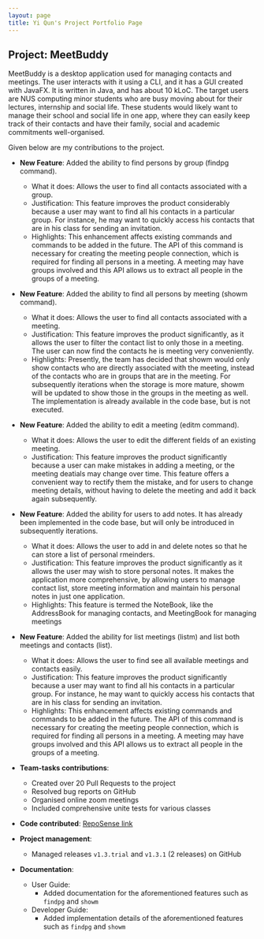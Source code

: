 ```yaml
---
layout: page
title: Yi Qun's Project Portfolio Page
---
```


## Project: MeetBuddy

MeetBuddy is a desktop application used for managing contacts and meetings. The user interacts with it using a CLI, and it has a GUI created with JavaFX. It is written in Java, and has about 10 kLoC.
The target users are NUS computing minor students who are busy moving about for their lectures, internship and social life. These students would likely want to manage their school and social life in one app, where they can easily keep track of their contacts and have their family, social and academic commitments well-organised.

Given below are my contributions to the project.

* **New Feature**: Added the ability to find persons by group (findpg command).
  * What it does: Allows the user to find all contacts associated with a group.
  * Justification: This feature improves the product considerably because a user may want to find all his contacts in a particular group. For instance, he may want to quickly access his contacts that are in his class for sending an invitation.
  * Highlights: This enhancement affects existing commands and commands to be added in the future. The API of this command is necessary for creating the meeting people connection, which is required for finding all persons in a meeting. A meeting may have groups involved and this API allows us to extract all people in the groups of a meeting.

* **New Feature**: Added the ability to find all persons by meeting (showm command).
  * What it does: Allows the user to find all contacts associated with a meeting. 
  * Justification: This feature improves the product significantly, as it allows the user to filter the contact list to only those in a meeting. The user can now find the contacts he is meeting very conveniently.
  * Highlights: Presently, the team has decided that showm would only show contacts who are directly associated with the meeting, instead of the contacts who are in groups that are in the meeting. For subsequently iterations when the storage is more mature, showm will be updated to show those in the groups in the meeting as well. The implementation is already available in the code base, but is not executed.

* **New Feature**: Added the ability to edit a meeting (editm command).
  * What it does: Allows the user to edit the different fields of an existing meeting.
  * Justification: This feature improves the product significantly because a user can make mistakes in adding a meeting, or the meeting deatials may change over time. This feature offers a convenient way to rectify them the mistake, and for users to change meeting details, without having to delete the meeting and add it back again subsequently.

* **New Feature**: Added the ability for users to add notes. It has already been implemented in the code base, but will only be introduced in subsequently iterations.
  * What it does: Allows the user to add in and delete notes so that he can store a list of personal rmeinders.
  * Justification: This feature improves the product significantly as it allows the user may wish to store personal notes. It makes the application more comprehensive, by allowing users to manage contact list, store meeting information and maintain his personal notes in just one application.
  * Highlights: This feature is termed the NoteBook, like the AddressBook for managing contacts, and MeetingBook for managing meetings
  
* **New Feature**: Added the ability for list meetings (listm) and list both meetings and contacts (list).
  * What it does: Allows the user to find see all available meetings and contacts easily.
  * Justification: This feature improves the product significantly because a user may want to find all his contacts in a particular group. For instance, he may want to quickly access his contacts that are in his class for sending an invitation.
  * Highlights: This enhancement affects existing commands and commands to be added in the future. The API of this command is necessary for creating the meeting people connection, which is required for finding all persons in a meeting. A meeting may have groups involved and this API allows us to extract all people in the groups of a meeting.

* **Team-tasks contributions**:
  * Created over 20 Pull Requests to the project
  * Resolved bug reports on GitHub
  * Organised online zoom meetings
  * Included comprehensive unite tests for various classes
  
* **Code contributed**: [RepoSense link](https://nus-cs2103-ay2021s2.github.io/tp-dashboard/?search=hengyiqun)

* **Project management**:
  * Managed releases `v1.3.trial` and `v1.3.1` (2 releases) on GitHub
  
* **Documentation**:
  * User Guide:
    * Added documentation for the aforementioned features such as `findpg` and `showm`
  * Developer Guide:
    * Added implementation details of the aforementioned features such as `findpg` and `showm`
